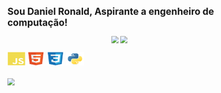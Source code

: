 ## Sou Daniel Ronald, Aspirante a engenheiro de computação!
<div align="center">
  <img height="180em" src="https://github-readme-stats.vercel.app/api?username=D-Ronald&show_icons=true&theme=dark&include_all_commits=true&count_private=true"/>
  <img height="180em" src="https://github-readme-stats.vercel.app/api/top-langs/?username=D-Ronald&layout=compact&langs_count=7&theme=dark"/>
</div>
<div style="display: inline_block"><br>
  <img align="center" alt="Rafa-Js" height="30" width="40" src="https://raw.githubusercontent.com/devicons/devicon/master/icons/javascript/javascript-plain.svg">
  <img align="center" alt="Rafa-HTML" height="30" width="40" src="https://raw.githubusercontent.com/devicons/devicon/master/icons/html5/html5-original.svg">
  <img align="center" alt="Rafa-CSS" height="30" width="40" src="https://raw.githubusercontent.com/devicons/devicon/master/icons/css3/css3-original.svg">
  <img align="center" alt="Rafa-Python" height="30" width="40" src="https://raw.githubusercontent.com/devicons/devicon/master/icons/python/python-original.svg">
</div>
  
  ##
 
<div> 
  <a href="https://instagram.com/d_ronald_?igshid=ZDdkNTZiNTM=" target="_self"><img src="https://img.shields.io/badge/-Instagram-%23E4405F?style=for-the-badge&logo=instagram&logoColor=white" target="_blank"></a>
</div>
